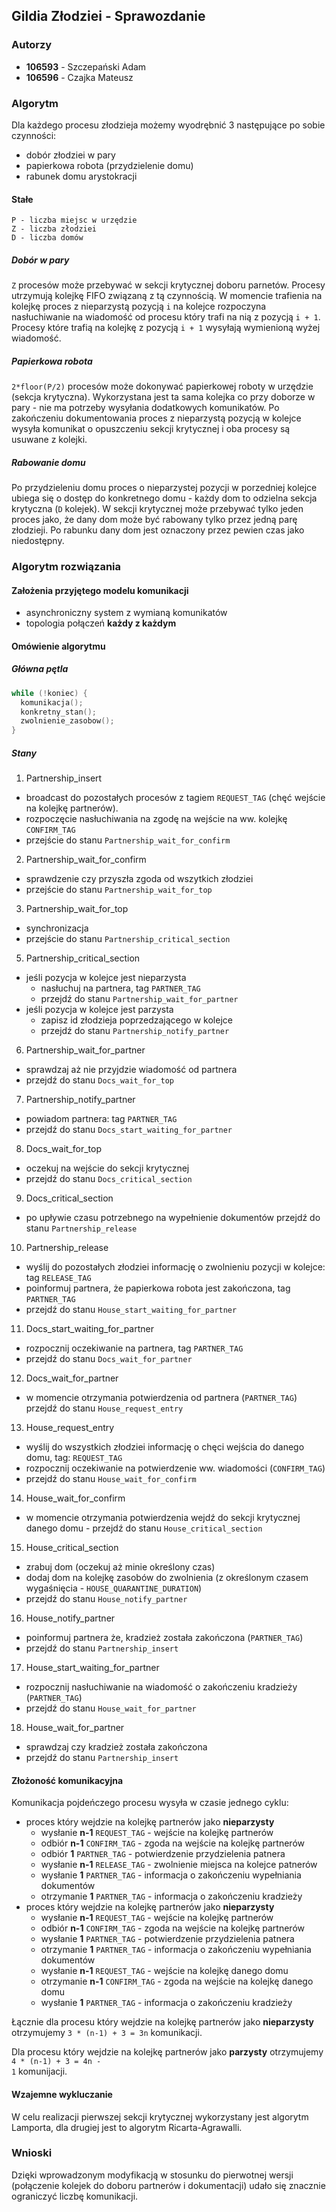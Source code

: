 ## Gildia Złodziei - Sprawozdanie

### Autorzy
+ **106593** - Szczepański Adam
+ **106596** - Czajka Mateusz

### Algorytm

Dla każdego procesu złodzieja możemy wyodrębnić 3 następujące po sobie czynności:
+ dobór złodziei w pary
+ papierkowa robota (przydzielenie domu)
+ rabunek domu arystokracji

#### Stałe
```
P - liczba miejsc w urzędzie
Z - liczba złodziei
D - liczba domów
```

##### Dobór w pary

<code>Z</code> procesów może przebywać w sekcji krytycznej doboru parnetów. Procesy utrzymują kolejkę FIFO związaną z tą czynnością. W momencie trafienia na kolejkę proces z nieparzystą pozycją <code>i</code> na kolejce rozpoczyna nasłuchiwanie na wiadomość od procesu który trafi na nią z pozycją <code>i + 1</code>. Procesy które trafią na kolejkę z pozycją <code>i + 1</code> wysyłają wymienioną wyżej wiadomość.

##### Papierkowa robota
<code>2*floor(P/2)</code> procesów może dokonywać papierkowej roboty w urzędzie (sekcja krytyczna). Wykorzystana jest ta sama kolejka co przy doborze w pary - nie ma potrzeby wysyłania dodatkowych komunikatów. Po zakończeniu dokumentowania proces z nieparzystą pozycją w kolejce wysyła komunikat o opuszczeniu sekcji krytycznej i oba procesy są usuwane z kolejki.

##### Rabowanie domu
Po przydzieleniu domu proces o nieparzystej pozycji w porzedniej kolejce ubiega się o dostęp do konkretnego domu - każdy dom to odzielna sekcja krytyczna (<code>D</code> kolejek). W sekcji krytycznej może przebywać tylko jeden proces jako, że dany dom może być rabowany tylko przez jedną parę złodzieji. Po rabunku dany dom jest oznaczony przez pewien czas jako niedostępny.

### Algorytm rozwiązania

#### Założenia przyjętego modelu komunikacji
+ asynchroniczny system z wymianą komunikatów
+ topologia połączeń **każdy z każdym**


#### Omówienie algorytmu

##### Główna pętla
```cpp
while (!koniec) {
  komunikacja();
  konkretny_stan();
  zwolnienie_zasobow();
}
```
##### Stany
1. Partnership_insert
  + broadcast do pozostałych procesów z tagiem <code>REQUEST_TAG</code> (chęć wejście na kolejkę partnerów).
  + rozpoczęcie nasłuchiwania na zgodę na wejście na ww. kolejkę <code>CONFIRM_TAG</code>
  + przejście do stanu <code>Partnership_wait_for_confirm</code>
2. Partnership_wait_for_confirm
  + sprawdzenie czy przyszła zgoda od wszytkich złodziei
  + przejście do stanu <code>Partnership_wait_for_top</code>
3. Partnership_wait_for_top
  + synchronizacja
  + przejście do stanu <code>Partnership_critical_section</code>
5. Partnership_critical_section
  + jeśli pozycja w kolejce jest nieparzysta
    + nasłuchuj na partnera, tag <code>PARTNER_TAG</code> 
    + przejdź do stanu <code>Partnership_wait_for_partner</code>
  + jeśli pozycja w kolejce jest parzysta
    + zapisz id złodzieja poprzedzającego w kolejce
    + przejdź do stanu <code>Partnership_notify_partner</code>
6. Partnership_wait_for_partner
  + sprawdzaj aż nie przyjdzie wiadomość od partnera
  + przejdź do stanu <code>Docs_wait_for_top</code>
7. Partnership_notify_partner
  + powiadom partnera: tag <code>PARTNER_TAG</code>
  + przejdź do stanu <code>Docs_start_waiting_for_partner</code>
8. Docs_wait_for_top
  + oczekuj na wejście do sekcji krytycznej
  + przejdź do stanu <code>Docs_critical_section</code>
9. Docs_critical_section
  + po upływie czasu potrzebnego na wypełnienie dokumentów przejdź do stanu <code>Partnership_release</code>
10. Partnership_release
  + wyślij do pozostałych złodziei informację o zwolnieniu pozycji w kolejce: tag <code>RELEASE_TAG</code>
  + poinformuj partnera, że papierkowa robota jest zakończona, tag <code>PARTNER_TAG</code>
  + przejdź do stanu <code>House_start_waiting_for_partner</code>
11. Docs_start_waiting_for_partner
  + rozpocznij oczekiwanie na partnera, tag <code>PARTNER_TAG</code>
  + przejdź do stanu <code>Docs_wait_for_partner</code>
12. Docs_wait_for_partner
  + w momencie otrzymania potwierdzenia od partnera (<code>PARTNER_TAG</code>) przejdź do stanu <code>House_request_entry</code>
13. House_request_entry
  + wyślij do wszystkich złodziei informację o chęci wejścia do danego domu, tag: <code>REQUEST_TAG</code>
  + rozpocznij oczekiwanie na potwierdzenie ww. wiadomości (<code>CONFIRM_TAG</code>)
  + przejdź do stanu <code>House_wait_for_confirm</code>
14. House_wait_for_confirm
  + w momencie otrzymania potwierdzenia wejdź do sekcji krytycznej danego domu - przejdź do stanu <code>House_critical_section</code>
15. House_critical_section
  + zrabuj dom (oczekuj aż minie określony czas)
  + dodaj dom na kolejkę zasobów do zwolnienia (z określonym czasem wygaśnięcia - <code>HOUSE_QUARANTINE_DURATION</code>)
  + przejdź do stanu <code>House_notify_partner</code>
16. House_notify_partner
  + poinformuj partnera że, kradzież została zakończona (<code>PARTNER_TAG</code>)
  + przejdź do stanu <code>Partnership_insert</code>
17. House_start_waiting_for_partner
  + rozpocznij nasłuchiwanie na wiadomość o zakończeniu kradzieży (<code>PARTNER_TAG</code>)
  + przejdź do stanu <code>House_wait_for_partner</code>
18. House_wait_for_partner
  + sprawdzaj czy kradzież została zakończona
  + przejdź do stanu <code>Partnership_insert</code>

#### Złożoność komunikacyjna
Komunikacja pojdeńczego procesu wysyła w czasie jednego cyklu:
  + proces który wejdzie na kolejkę partnerów jako **nieparzysty**
    + wysłanie **n-1** <code>REQUEST_TAG</code> - wejście na kolejkę partnerów
    + odbiór **n-1** <code>CONFIRM_TAG</code> - zgoda na wejście na kolejkę partnerów
    + odbiór **1** <code>PARTNER_TAG</code> - potwierdzenie przydzielenia patnera
    + wysłanie **n-1** <code>RELEASE_TAG</code> - zwolnienie miejsca na kolejce patnerów
    + wysłanie **1** <code>PARTNER_TAG</code> - informacja o zakończeniu wypełniania dokumentów
    + otrzymanie **1** <code>PARTNER_TAG</code> - informacja o zakończeniu kradzieży
  + proces który wejdzie na kolejkę partnerów jako **nieparzysty**
    + wysłanie **n-1** <code>REQUEST_TAG</code> - wejście na kolejkę partnerów
    + odbiór **n-1** <code>CONFIRM_TAG</code> - zgoda na wejście na kolejkę partnerów
    + wysłanie **1** <code>PARTNER_TAG</code> - potwierdzenie przydzielenia patnera
    + otrzymanie **1** <code>PARTNER_TAG</code> - informacja o zakończeniu wypełniania dokumentów
    + wysłanie **n-1** <code>REQUEST_TAG</code> - wejście na kolejkę danego domu
    + otrzymanie **n-1** <code>CONFIRM_TAG</code> - zgoda na wejście na kolejkę danego domu
    + wysłanie **1** <code>PARTNER_TAG</code> - informacja o zakończeniu kradzieży

Łącznie dla procesu który wejdzie na kolejkę partnerów jako **nieparzysty** otrzymujemy <code>3 * (n-1) + 3 = 3n</code> komunikacji.

Dla procesu który wejdzie na kolejkę partnerów jako **parzysty** otrzymujemy <code>4 * (n-1) + 3 = 4n - 1</code> komunijacji.

#### Wzajemne wykluczanie
W celu realizacji pierwszej sekcji krytycznej wykorzystany jest algorytm Lamporta, dla drugiej jest to algorytm Ricarta-Agrawalli.

### Wnioski
Dzięki wprowadzonym modyfikacją w stosunku do pierwotnej wersji (połączenie kolejek do doboru partnerów i dokumentacji) udało się znacznie ograniczyć liczbę komunikacji.
